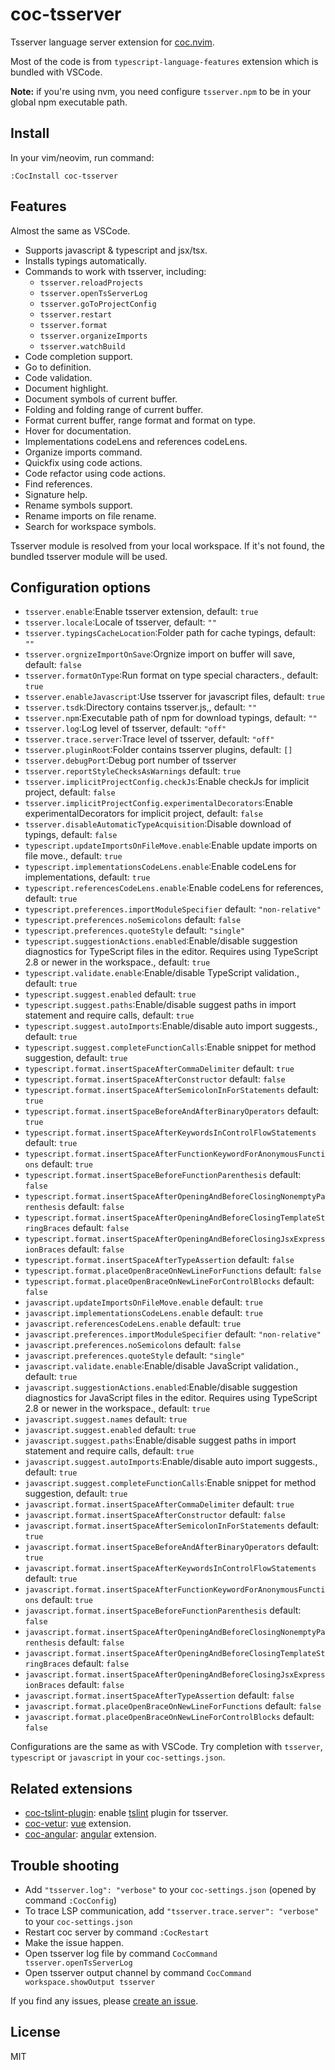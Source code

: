 # coc-tsserver

Tsserver language server extension for [coc.nvim](https://github.com/neoclide/coc.nvim).

Most of the code is from `typescript-language-features` extension which is bundled with VSCode.

**Note:** if you're using nvm, you need configure `tsserver.npm` to be in your global
npm executable path.

## Install

In your vim/neovim, run command:

```
:CocInstall coc-tsserver
```

## Features

Almost the same as VSCode.

- Supports javascript & typescript and jsx/tsx.
- Installs typings automatically.
- Commands to work with tsserver, including:
  - `tsserver.reloadProjects`
  - `tsserver.openTsServerLog`
  - `tsserver.goToProjectConfig`
  - `tsserver.restart`
  - `tsserver.format`
  - `tsserver.organizeImports`
  - `tsserver.watchBuild`
- Code completion support.
- Go to definition.
- Code validation.
- Document highlight.
- Document symbols of current buffer.
- Folding and folding range of current buffer.
- Format current buffer, range format and format on type.
- Hover for documentation.
- Implementations codeLens and references codeLens.
- Organize imports command.
- Quickfix using code actions.
- Code refactor using code actions.
- Find references.
- Signature help.
- Rename symbols support.
- Rename imports on file rename.
- Search for workspace symbols.

Tsserver module is resolved from your local workspace. If it's not found, the bundled tsserver
module will be used.

## Configuration options

- `tsserver.enable`:Enable tsserver extension, default: `true`
- `tsserver.locale`:Locale of tsserver, default: `""`
- `tsserver.typingsCacheLocation`:Folder path for cache typings, default: `""`
- `tsserver.orgnizeImportOnSave`:Orgnize import on buffer will save, default: `false`
- `tsserver.formatOnType`:Run format on type special characters., default: `true`
- `tsserver.enableJavascript`:Use tsserver for javascript files, default: `true`
- `tsserver.tsdk`:Directory contains tsserver.js,, default: `""`
- `tsserver.npm`:Executable path of npm for download typings, default: `""`
- `tsserver.log`:Log level of tsserver, default: `"off"`
- `tsserver.trace.server`:Trace level of tsserver, default: `"off"`
- `tsserver.pluginRoot`:Folder contains tsserver plugins, default: `[]`
- `tsserver.debugPort`:Debug port number of tsserver
- `tsserver.reportStyleChecksAsWarnings` default: `true`
- `tsserver.implicitProjectConfig.checkJs`:Enable checkJs for implicit project, default: `false`
- `tsserver.implicitProjectConfig.experimentalDecorators`:Enable experimentalDecorators for implicit project, default: `false`
- `tsserver.disableAutomaticTypeAcquisition`:Disable download of typings, default: `false`
- `typescript.updateImportsOnFileMove.enable`:Enable update imports on file move., default: `true`
- `typescript.implementationsCodeLens.enable`:Enable codeLens for implementations, default: `true`
- `typescript.referencesCodeLens.enable`:Enable codeLens for references, default: `true`
- `typescript.preferences.importModuleSpecifier` default: `"non-relative"`
- `typescript.preferences.noSemicolons` default: `false`
- `typescript.preferences.quoteStyle` default: `"single"`
- `typescript.suggestionActions.enabled`:Enable/disable suggestion diagnostics for TypeScript files in the editor. Requires using TypeScript 2.8 or newer in the workspace., default: `true`
- `typescript.validate.enable`:Enable/disable TypeScript validation., default: `true`
- `typescript.suggest.enabled` default: `true`
- `typescript.suggest.paths`:Enable/disable suggest paths in import statement and require calls, default: `true`
- `typescript.suggest.autoImports`:Enable/disable auto import suggests., default: `true`
- `typescript.suggest.completeFunctionCalls`:Enable snippet for method suggestion, default: `true`
- `typescript.format.insertSpaceAfterCommaDelimiter` default: `true`
- `typescript.format.insertSpaceAfterConstructor` default: `false`
- `typescript.format.insertSpaceAfterSemicolonInForStatements` default: `true`
- `typescript.format.insertSpaceBeforeAndAfterBinaryOperators` default: `true`
- `typescript.format.insertSpaceAfterKeywordsInControlFlowStatements` default: `true`
- `typescript.format.insertSpaceAfterFunctionKeywordForAnonymousFunctions` default: `true`
- `typescript.format.insertSpaceBeforeFunctionParenthesis` default: `false`
- `typescript.format.insertSpaceAfterOpeningAndBeforeClosingNonemptyParenthesis` default: `false`
- `typescript.format.insertSpaceAfterOpeningAndBeforeClosingTemplateStringBraces` default: `false`
- `typescript.format.insertSpaceAfterOpeningAndBeforeClosingJsxExpressionBraces` default: `false`
- `typescript.format.insertSpaceAfterTypeAssertion` default: `false`
- `typescript.format.placeOpenBraceOnNewLineForFunctions` default: `false`
- `typescript.format.placeOpenBraceOnNewLineForControlBlocks` default: `false`
- `javascript.updateImportsOnFileMove.enable` default: `true`
- `javascript.implementationsCodeLens.enable` default: `true`
- `javascript.referencesCodeLens.enable` default: `true`
- `javascript.preferences.importModuleSpecifier` default: `"non-relative"`
- `javascript.preferences.noSemicolons` default: `false`
- `javascript.preferences.quoteStyle` default: `"single"`
- `javascript.validate.enable`:Enable/disable JavaScript validation., default: `true`
- `javascript.suggestionActions.enabled`:Enable/disable suggestion diagnostics for JavaScript files in the editor. Requires using TypeScript 2.8 or newer in the workspace., default: `true`
- `javascript.suggest.names` default: `true`
- `javascript.suggest.enabled` default: `true`
- `javascript.suggest.paths`:Enable/disable suggest paths in import statement and require calls, default: `true`
- `javascript.suggest.autoImports`:Enable/disable auto import suggests., default: `true`
- `javascript.suggest.completeFunctionCalls`:Enable snippet for method suggestion, default: `true`
- `javascript.format.insertSpaceAfterCommaDelimiter` default: `true`
- `javascript.format.insertSpaceAfterConstructor` default: `false`
- `javascript.format.insertSpaceAfterSemicolonInForStatements` default: `true`
- `javascript.format.insertSpaceBeforeAndAfterBinaryOperators` default: `true`
- `javascript.format.insertSpaceAfterKeywordsInControlFlowStatements` default: `true`
- `javascript.format.insertSpaceAfterFunctionKeywordForAnonymousFunctions` default: `true`
- `javascript.format.insertSpaceBeforeFunctionParenthesis` default: `false`
- `javascript.format.insertSpaceAfterOpeningAndBeforeClosingNonemptyParenthesis` default: `false`
- `javascript.format.insertSpaceAfterOpeningAndBeforeClosingTemplateStringBraces` default: `false`
- `javascript.format.insertSpaceAfterOpeningAndBeforeClosingJsxExpressionBraces` default: `false`
- `javascript.format.insertSpaceAfterTypeAssertion` default: `false`
- `javascript.format.placeOpenBraceOnNewLineForFunctions` default: `false`
- `javascript.format.placeOpenBraceOnNewLineForControlBlocks` default: `false`

Configurations are the same as with VSCode. Try completion with `tsserver`, `typescript`
or `javascript` in your `coc-settings.json`.

## Related extensions

- [coc-tslint-plugin](https://github.com/neoclide/coc-tslint-plugin): enable [tslint](https://github.com/palantir/tslint)
  plugin for tsserver.
- [coc-vetur](https://github.com/neoclide/coc-vetur): [vue](https://github.com/vuejs/vue) extension.
- [coc-angular](https://github.com/iamcco/coc-angular): [angular](https://github.com/angular/angular) extension.

## Trouble shooting

- Add `"tsserver.log": "verbose"` to your `coc-settings.json` (opened by command
  `:CocConfig`)
- To trace LSP communication, add `"tsserver.trace.server": "verbose"` to your
  `coc-settings.json`
- Restart coc server by command `:CocRestart`
- Make the issue happen.
- Open tsserver log file by command `CocCommand tsserver.openTsServerLog`
- Open tsserver output channel by command `CocCommand workspace.showOutput tsserver`

If you find any issues, please [create an issue](https://github.com/neoclide/coc-tsserver/issues/new).

## License

MIT
